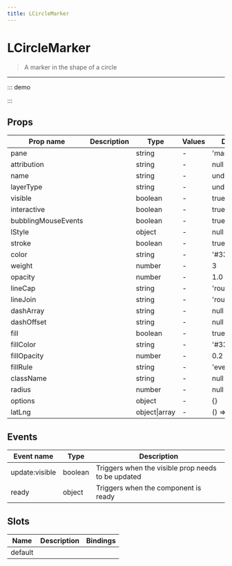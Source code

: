 ```yaml
---
title: LCircleMarker
---
```


# LCircleMarker

> A marker in the shape of a circle

---

::: demo
<template>
<l-map style="height: 350px" :zoom="zoom" :center="center">
<l-tile-layer :url="url"></l-tile-layer>
<l-circle-marker
      :lat-lng="circle.center"
      :radius="circle.radius"
      :color="circle.color"
    />
</l-map>
</template>

<script>
import {LMap, LTileLayer, LCircleMarker} from 'vue2-leaflet';

export default {
  components: {
    LMap,
    LTileLayer,
    LCircleMarker
  },
  data () {
    return {
      url: 'https://{s}.tile.openstreetmap.org/{z}/{x}/{y}.png',
      zoom: 8,
      center: [47.313220, -1.319482],
      circle: {
        center: [47.413220, -1.0482],
        radius: 6,
        color: 'red'
      },
    };
  }
}
</script>

:::

## Props

| Prop name           | Description | Type          | Values | Default      |
| ------------------- | ----------- | ------------- | ------ | ------------ |
| pane                |             | string        | -      | 'markerPane' |
| attribution         |             | string        | -      | null         |
| name                |             | string        | -      | undefined    |
| layerType           |             | string        | -      | undefined    |
| visible             |             | boolean       | -      | true         |
| interactive         |             | boolean       | -      | true         |
| bubblingMouseEvents |             | boolean       | -      | true         |
| lStyle              |             | object        | -      | null         |
| stroke              |             | boolean       | -      | true         |
| color               |             | string        | -      | '#3388ff'    |
| weight              |             | number        | -      | 3            |
| opacity             |             | number        | -      | 1.0          |
| lineCap             |             | string        | -      | 'round'      |
| lineJoin            |             | string        | -      | 'round'      |
| dashArray           |             | string        | -      | null         |
| dashOffset          |             | string        | -      | null         |
| fill                |             | boolean       | -      | true         |
| fillColor           |             | string        | -      | '#3388ff'    |
| fillOpacity         |             | number        | -      | 0.2          |
| fillRule            |             | string        | -      | 'evenodd'    |
| className           |             | string        | -      | null         |
| radius              |             | number        | -      | null         |
| options             |             | object        | -      | {}           |
| latLng              |             | object\|array | -      | () => [0, 0] |

## Events

| Event name     | Type    | Description                                        |
| -------------- | ------- | -------------------------------------------------- |
| update:visible | boolean | Triggers when the visible prop needs to be updated |
| ready          | object  | Triggers when the component is ready               |

## Slots

| Name    | Description | Bindings |
| ------- | ----------- | -------- |
| default |             |          |
